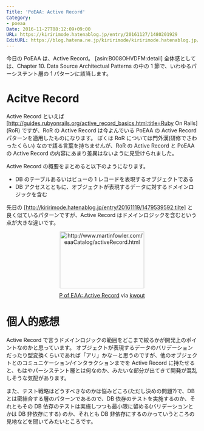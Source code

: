 ```yaml
---
Title: 'PoEAA: Active Record'
Category:
- poeaa
Date: 2016-11-27T08:12:09+09:00
URL: https://kiririmode.hatenablog.jp/entry/20161127/1480201929
EditURL: https://blog.hatena.ne.jp/kiririmode/kiririmode.hatenablog.jp/atom/entry/10328749687196162586
---
```


今日の PoEAA は、Active Record。
[asin:B008OHVDFM:detail]
全体感としては、Chapter 10. Data Source Architectual Patterns の中の 1 節で、いわゆるパーシステント層の 1 パターンに該当します。

# Acitve Record

Active Record といえば [http://guides.rubyonrails.org/active_record_basics.html:title=Ruby On Rails] (RoR) ですが、RoR の Active Record は今よんでいる PoEAA の Active Record パターンを適用したものになります。
ぼくは RoR については門外漢(研修でさわったくらい) なので語る言葉を持ちませんが、RoR の Active Record と PoEAA の Active Record の内容にあまり差異はないように見受けられました。

Active Record の概要をまとめると以下のようになります。

- DB のテーブルあるいはビューの 1 レコードを表現するオブジェクトである
- DB アクセスとともに、オブジェクトが表現するデータに対するドメインロジックを含む

先日の [http://kiririmode.hatenablog.jp/entry/20161119/1479539592:tilte] と良く似ているパターンですが、Active Record はドメインロジックを含むという点が大きな違いです。

<div class="kwout" style="text-align: center;"><a href="http://www.martinfowler.com/eaaCatalog/activeRecord.html"><img src="http://kwout.com/cutout/7/vh/fy/jbq_bor.jpg" alt="http://www.martinfowler.com/eaaCatalog/activeRecord.html" title="P of EAA: Active Record" width="222" height="149" style="border: none;" /></a><p style="margin-top: 10px; text-align: center;"><a href="http://www.martinfowler.com/eaaCatalog/activeRecord.html">P of EAA: Active Record</a> via <a href="http://kwout.com/quote/7vhfyjbq">kwout</a></p></div>

# 個人的感想

Active Record で言うドメインロジックの範囲をどこまで絞るかが開発上のポイントなのかと思っています。
オブジェクトが表現するデータのバリデーションだったり型変換くらいであれば「アリ」かなーと思うのですが、他のオブジェクトとのコミュニケーション/インタラクションまでを Active Record に持たせると、もはやパーシステント層とは何なのか、みたいな部分が出てきて開発が混乱しそうな気配があります。

また、テスト戦略はどうすべきなのかは悩みどころ(ただし決めの問題?)で、DB とは密結合する層のパターンであるので、DB 依存のテストを実施するのか、それともその DB 依存のテストは実施しつつも最小限に留める(バリデーションとかは DB 非依存にする) のか、それとも
DB 非依存にするのかっていうところの見地などを聞いてみたいところです。
